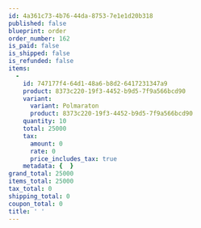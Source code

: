 ```yaml
---
id: 4a361c73-4b76-44da-8753-7e1e1d20b318
published: false
blueprint: order
order_number: 162
is_paid: false
is_shipped: false
is_refunded: false
items:
  -
    id: 747177f4-64d1-48a6-b8d2-6417231347a9
    product: 8373c220-19f3-4452-b9d5-7f9a566bcd90
    variant:
      variant: Polmaraton
      product: 8373c220-19f3-4452-b9d5-7f9a566bcd90
    quantity: 10
    total: 25000
    tax:
      amount: 0
      rate: 0
      price_includes_tax: true
    metadata: {  }
grand_total: 25000
items_total: 25000
tax_total: 0
shipping_total: 0
coupon_total: 0
title: ' '
---
```

